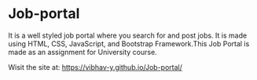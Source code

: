 # Job-portal
It is a well styled job portal where you search for and post jobs. It is made using HTML, CSS, JavaScript, and Bootstrap Framework.This Job Portal is made as an assignment for University course.

Wisit the site at: https://vibhav-y.github.io/Job-portal/
